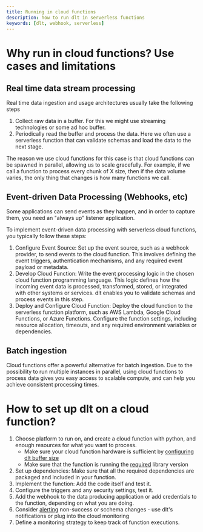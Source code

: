 ```yaml
---
title: Running in cloud functions
description: how to run dlt in serverless functions
keywords: [dlt, webhook, serverless]
---
```


# Why run in cloud functions? Use cases and limitations

## Real time data stream processing

Real time data ingestion and usage architectures usually take the following steps
1. Collect raw data in a buffer. For this we might use streaming technologies or some ad hoc buffer.
2. Periodically read the buffer and process the data. Here we often use a serverless function that can validate schemas and load the data to the next stage.

The reason we use cloud functions for this case is that cloud functions can be spawned in parallel, allowing us to scale gracefully. For example, if we call a function to process every chunk of X size, then if the data volume varies, the only thing that changes is how many functions we call.

## Event-driven Data Processing (Webhooks, etc)

Some applications can send events as they happen, and in order to capture them, you need an "always up" listener application.

To implement event-driven data processing with serverless cloud functions, you typically follow these steps:

1. Configure Event Source: Set up the event source, such as a webhook provider, to send events to the cloud function. This involves defining the event triggers, authentication mechanisms, and any required event payload or metadata.
2. Develop Cloud Function: Write the event processing logic in the chosen cloud function programming language. This logic defines how the incoming event data is processed, transformed, stored, or integrated with other systems or services. dlt enables you to validate schemas and process events in this step.
3. Deploy and Configure Cloud Function: Deploy the cloud function to the serverless function platform, such as AWS Lambda, Google Cloud Functions, or Azure Functions. Configure the function settings, including resource allocation, timeouts, and any required environment variables or dependencies.

## Batch ingestion

Cloud functions offer a powerful alternative for batch ingestion. Due to the possibility to run multiple instances in parallel, using cloud functions to process data gives you easy access to scalable compute, and can help you achieve consistent processing times.

# How to set up dlt on a cloud function?

1. Choose platform to run on, and create a cloud function with python, and enough resources for what you want to process.
   * Make sure your cloud function hardware is sufficient by [configuring dlt buffer size](/docs/getting-started/build-a-data-pipeline#scaling)
   * Make sure that the function is running the [required](/docs/reference/installation) library version
2. Set up dependencies: Make sure that all the required dependencies are packaged and included in your function.
3. Implement the function: Add the code itself and test it.
4. Configure the triggers and any security settings, test it.
5. Add the webhook to the data producing application or add credentials to the function, depending on what you are doing.
6. Consider [alerting](/docs/running-in-production/running#using-slack-to-send-messages) non-success or scchema changes - use dlt's notifications or plug into the cloud monitoring
7. Define a monitoring strategy to keep track of function executions.


